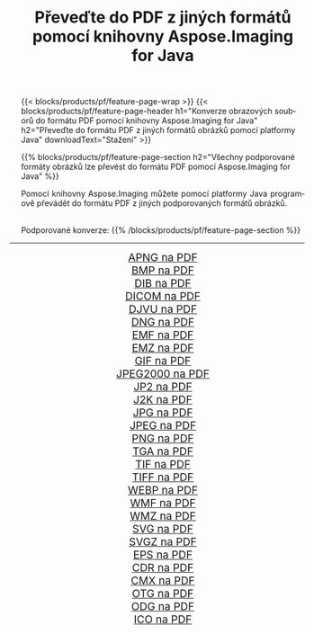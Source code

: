 ﻿---
title: Převeďte do PDF z jiných formátů pomocí knihovny Aspose.Imaging for Java 
weight: 3920
url: /cs/java/conversion/to/pdf 
lang: cs
langdirlevel: 2
locales: zh-hans,ja,it,ru,de,es,fr,nl,id,lt,pl,pt,vi,tr,ko,zh-hant,ar,hi,th,sv,cs,uk,he
description: Pomocí Aspose.Imaging můžete převést do PDF z jiných formátů pomocí Java
---

{{< blocks/products/pf/feature-page-wrap >}}
{{< blocks/products/pf/feature-page-header h1="Konverze obrazových souborů do formátu PDF pomocí knihovny Aspose.Imaging for Java" h2="Převeďte do formátu PDF z jiných formátů obrázků pomocí platformy Java" downloadText="Stažení" >}}


{{% blocks/products/pf/feature-page-section  h2="Všechny podporované formáty obrázků lze převést do formátu PDF pomocí Aspose.Imaging for Java" %}}
<p align=justify>Pomocí knihovny Aspose.Imaging můžete pomocí platformy Java programově převádět do formátu PDF z jiných podporovaných formátů obrázků.</p>
<br/>
Podporované konverze:
{{% /blocks/products/pf/feature-page-section %}}
<div class="container-fluid productfamilypage bg-gray">
    <div class="convertypes bg-gray agp-content section">
        <div class="container">
		<hr style="margin-left:-20px;"/>
		<div class="row other-converters" style="gap: 10px;font-size: 19px;text-align:center;">
		    <div class='col-md-2 other-converter remove-lp remove-rp'><a href="/imaging/cs/java/conversion/apng-to-pdf" style="padding:15px;">APNG na PDF</a></div>
<div class='col-md-2 other-converter remove-lp remove-rp'><a href="/imaging/cs/java/conversion/bmp-to-pdf" style="padding:15px;">BMP na PDF</a></div>
<div class='col-md-2 other-converter remove-lp remove-rp'><a href="/imaging/cs/java/conversion/dib-to-pdf" style="padding:15px;">DIB na PDF</a></div>
<div class='col-md-2 other-converter remove-lp remove-rp'><a href="/imaging/cs/java/conversion/dicom-to-pdf" style="padding:15px;">DICOM na PDF</a></div>
<div class='col-md-2 other-converter remove-lp remove-rp'><a href="/imaging/cs/java/conversion/djvu-to-pdf" style="padding:15px;">DJVU na PDF</a></div>
<div class='col-md-2 other-converter remove-lp remove-rp'><a href="/imaging/cs/java/conversion/dng-to-pdf" style="padding:15px;">DNG na PDF</a></div>
<div class='col-md-2 other-converter remove-lp remove-rp'><a href="/imaging/cs/java/conversion/emf-to-pdf" style="padding:15px;">EMF na PDF</a></div>
<div class='col-md-2 other-converter remove-lp remove-rp'><a href="/imaging/cs/java/conversion/emz-to-pdf" style="padding:15px;">EMZ na PDF</a></div>
<div class='col-md-2 other-converter remove-lp remove-rp'><a href="/imaging/cs/java/conversion/gif-to-pdf" style="padding:15px;">GIF na PDF</a></div>
<div class='col-md-2 other-converter remove-lp remove-rp'><a href="/imaging/cs/java/conversion/jpeg2000-to-pdf" style="padding:15px;">JPEG2000 na PDF</a></div>
<div class='col-md-2 other-converter remove-lp remove-rp'><a href="/imaging/cs/java/conversion/jp2-to-pdf" style="padding:15px;">JP2 na PDF</a></div>
<div class='col-md-2 other-converter remove-lp remove-rp'><a href="/imaging/cs/java/conversion/j2k-to-pdf" style="padding:15px;">J2K na PDF</a></div>
<div class='col-md-2 other-converter remove-lp remove-rp'><a href="/imaging/cs/java/conversion/jpg-to-pdf" style="padding:15px;">JPG na PDF</a></div>
<div class='col-md-2 other-converter remove-lp remove-rp'><a href="/imaging/cs/java/conversion/jpeg-to-pdf" style="padding:15px;">JPEG na PDF</a></div>
<div class='col-md-2 other-converter remove-lp remove-rp'><a href="/imaging/cs/java/conversion/png-to-pdf" style="padding:15px;">PNG na PDF</a></div>
<div class='col-md-2 other-converter remove-lp remove-rp'><a href="/imaging/cs/java/conversion/tga-to-pdf" style="padding:15px;">TGA na PDF</a></div>
<div class='col-md-2 other-converter remove-lp remove-rp'><a href="/imaging/cs/java/conversion/tif-to-pdf" style="padding:15px;">TIF na PDF</a></div>
<div class='col-md-2 other-converter remove-lp remove-rp'><a href="/imaging/cs/java/conversion/tiff-to-pdf" style="padding:15px;">TIFF na PDF</a></div>
<div class='col-md-2 other-converter remove-lp remove-rp'><a href="/imaging/cs/java/conversion/webp-to-pdf" style="padding:15px;">WEBP na PDF</a></div>
<div class='col-md-2 other-converter remove-lp remove-rp'><a href="/imaging/cs/java/conversion/wmf-to-pdf" style="padding:15px;">WMF na PDF</a></div>
<div class='col-md-2 other-converter remove-lp remove-rp'><a href="/imaging/cs/java/conversion/wmz-to-pdf" style="padding:15px;">WMZ na PDF</a></div>
<div class='col-md-2 other-converter remove-lp remove-rp'><a href="/imaging/cs/java/conversion/svg-to-pdf" style="padding:15px;">SVG na PDF</a></div>
<div class='col-md-2 other-converter remove-lp remove-rp'><a href="/imaging/cs/java/conversion/svgz-to-pdf" style="padding:15px;">SVGZ na PDF</a></div>
<div class='col-md-2 other-converter remove-lp remove-rp'><a href="/imaging/cs/java/conversion/eps-to-pdf" style="padding:15px;">EPS na PDF</a></div>
<div class='col-md-2 other-converter remove-lp remove-rp'><a href="/imaging/cs/java/conversion/cdr-to-pdf" style="padding:15px;">CDR na PDF</a></div>
<div class='col-md-2 other-converter remove-lp remove-rp'><a href="/imaging/cs/java/conversion/cmx-to-pdf" style="padding:15px;">CMX na PDF</a></div>
<div class='col-md-2 other-converter remove-lp remove-rp'><a href="/imaging/cs/java/conversion/otg-to-pdf" style="padding:15px;">OTG na PDF</a></div>
<div class='col-md-2 other-converter remove-lp remove-rp'><a href="/imaging/cs/java/conversion/odg-to-pdf" style="padding:15px;">ODG na PDF</a></div>
<div class='col-md-2 other-converter remove-lp remove-rp'><a href="/imaging/cs/java/conversion/ico-to-pdf" style="padding:15px;">ICO na PDF</a></div>
                </div>
        </div>
    </div>
</div>
<br/>

